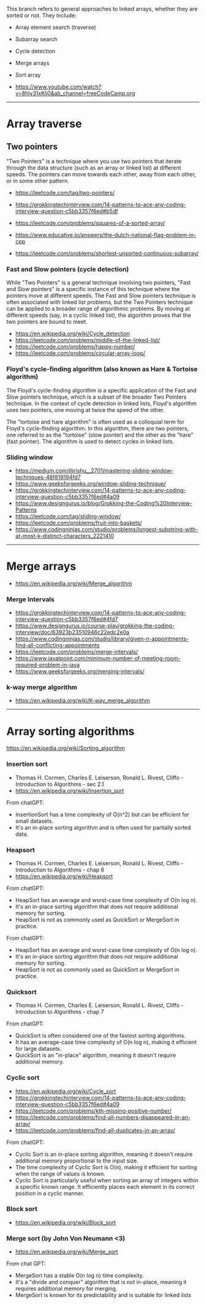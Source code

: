 This branch refers to general approaches to linked arrays, whether they are sorted or not. They include:
- Array element search (traverse)
- Subarray search
- Cycle detection
- Merge arrays
- Sort array

- https://www.youtube.com/watch?v=8hly31xKli0&ab_channel=freeCodeCamp.org

---

# Array traverse

## Two pointers

"Two Pointers" is a technique where you use two pointers that iterate through the data structure (such as an array or linked list) at different speeds. The pointers can move towards each other, away from each other, or in some other pattern.

- https://leetcode.com/tag/two-pointers/
- https://grokkingtechinterview.com/14-patterns-to-ace-any-coding-interview-question-c5bb3357f6ed#b5df

- https://leetcode.com/problems/squares-of-a-sorted-array/
- https://www.educative.io/answers/the-dutch-national-flag-problem-in-cpp
- https://leetcode.com/problems/shortest-unsorted-continuous-subarray/

### Fast and Slow pointers (cycle detection)

While "Two Pointers" is a general technique involving two pointers, "Fast and Slow pointers" is a specific instance of this technique where the pointers move at different speeds. The Fast and Slow pointers technique is often associated with linked list problems, but the Two Pointers technique can be applied to a broader range of algorithmic problems. By moving at different speeds (say, in a cyclic linked list), the algorithm proves that the two pointers are bound to meet.

- https://en.wikipedia.org/wiki/Cycle_detection
- https://leetcode.com/problems/middle-of-the-linked-list/
- https://leetcode.com/problems/happy-number/
- https://leetcode.com/problems/circular-array-loop/

### Floyd's cycle-finding algorithm (also known as Hare & Tortoise algorithm)

The Floyd's cycle-finding algorithm is a specific application of the Fast and Slow pointers technique, which is a subset of the broader Two Pointers technique. In the context of cycle detection in linked lists, Floyd's algorithm uses two pointers, one moving at twice the speed of the other.

The "tortoise and hare algorithm" is often used as a colloquial term for Floyd's cycle-finding algorithm. In this algorithm, there are two pointers, one referred to as the "tortoise" (slow pointer) and the other as the "hare" (fast pointer). The algorithm is used to detect cycles in linked lists.

### Sliding window

- https://medium.com/@rishu__2701/mastering-sliding-window-techniques-48f819194fd7
- https://www.geeksforgeeks.org/window-sliding-technique/
- https://grokkingtechinterview.com/14-patterns-to-ace-any-coding-interview-question-c5bb3357f6ed#4a09
- https://www.designgurus.io/blog/Grokking-the-Coding%20Interview-Patterns
- https://leetcode.com/tag/sliding-window/
- https://leetcode.com/problems/fruit-into-baskets/
- https://www.codingninjas.com/studio/problems/longest-substring-with-at-most-k-distinct-characters_2221410


---

# Merge arrays

- https://en.wikipedia.org/wiki/Merge_algorithm

### Merge Intervals

- https://grokkingtechinterview.com/14-patterns-to-ace-any-coding-interview-question-c5bb3357f6ed#4fd7
- https://www.designgurus.io/course-play/grokking-the-coding-interview/doc/63923b23510946c22edc2e0a
- https://www.codingninjas.com/studio/library/given-n-appointments-find-all-conflicting-appointments
- https://leetcode.com/problems/merge-intervals/
- https://www.javatpoint.com/minimum-number-of-meeting-room-required-problem-in-java
- https://www.geeksforgeeks.org/merging-intervals/

### k-way merge algorithm

- https://en.wikipedia.org/wiki/K-way_merge_algorithm

---

# Array sorting algorithms

https://en.wikipedia.org/wiki/Sorting_algorithm

### Insertion sort

- Thomas H. Cormen, Charles E. Leiserson, Ronald L. Rivest, Cliffo - Introduction to Algorithms - sec 2.1
- https://en.wikipedia.org/wiki/Insertion_sort

From chatGPT:
- InsertionSort has a time complexity of O(n^2) but can be efficient for small datasets.
- It's an in-place sorting algorithm and is often used for partially sorted data.

### Heapsort

- Thomas H. Cormen, Charles E. Leiserson, Ronald L. Rivest, Cliffo - Introduction to Algorithms - chap 6
- https://en.wikipedia.org/wiki/Heapsort

From chatGPT:
- HeapSort has an average and worst-case time complexity of O(n log n).
- It's an in-place sorting algorithm that does not require additional memory for sorting.
- HeapSort is not as commonly used as QuickSort or MergeSort in practice.

From chatGPT:
- HeapSort has an average and worst-case time complexity of O(n log n).
- It's an in-place sorting algorithm that does not require additional memory for sorting.
- HeapSort is not as commonly used as QuickSort or MergeSort in practice.

### Quicksort

- Thomas H. Cormen, Charles E. Leiserson, Ronald L. Rivest, Cliffo - Introduction to Algorithms - chap 7

From chatGPT:
- QuickSort is often considered one of the fastest sorting algorithms.
- It has an average-case time complexity of O(n log n), making it efficient for large datasets.
- QuickSort is an "in-place" algorithm, meaning it doesn't require additional memory.

### Cyclic sort

- https://en.wikipedia.org/wiki/Cycle_sort
- https://grokkingtechinterview.com/14-patterns-to-ace-any-coding-interview-question-c5bb3357f6ed#4a09
- https://leetcode.com/problems/kth-missing-positive-number/
- https://leetcode.com/problems/find-all-numbers-disappeared-in-an-array/
- https://leetcode.com/problems/find-all-duplicates-in-an-array/


From chatGPT:
- Cyclic Sort is an in-place sorting algorithm, meaning it doesn't require additional memory proportional to the input size.
- The time complexity of Cyclic Sort is O(n), making it efficient for sorting when the range of values is known.
- Cyclic Sort is particularly useful when sorting an array of integers within a specific known range. It efficiently places each element in its correct position in a cyclic manner.

### Block sort

- https://en.wikipedia.org/wiki/Block_sort

### Merge sort (by John Von Neumann <3)

- https://en.wikipedia.org/wiki/Merge_sort

From chat GPT:
- MergeSort has a stable O(n log n) time complexity.
- It's a "divide and conquer" algorithm that is not in-place, meaning it requires additional memory for merging.
- MergeSort is known for its predictability and is suitable for linked lists

[1]: https://en.wikipedia.org/wiki/Algorithmic_paradigm
[2]: https://grokkingtechinterview.com/14-patterns-to-ace-any-coding-interview-question-c5bb3357f6ed#67d7
